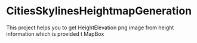 # CitiesSkylinesHeightmapGeneration
This project helps you to get HeightElevation png image from height information which is provided t MapBox
